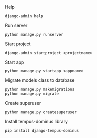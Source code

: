 Help
```
django-admin help

```

Run server
```
python manage.py runserver

```

Start project
```
django-admin startproject <projectname>

```

Start app
```
python manage.py startapp <appname>

```

Migrate models class to database
```
python manage.py makemigrations
python manage.py migrate

```

Create superuser 
```
python manage.py createsuperuser

```

Install tempus-dominus library 
```
pip install django-tempus-dominus

```
